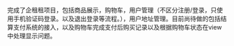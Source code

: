 完成了企租租项目，包括商品展示，购物车，用户管理（不区分注册/登录，只使用手机验证码登录。以及退出登录等流程。），用户地址管理。目前尚待做的包括结算支付系统的接入，以及购物车完成支付后购买记录以及根据购物车状态在view中处理显示问题。
